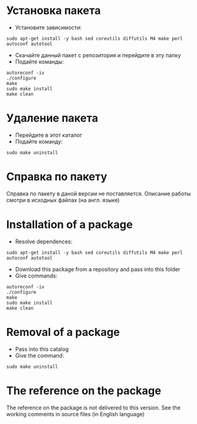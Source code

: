 ﻿Установка пакета==============- Установите зависимости:```sudo apt-get install -y bash sed coreutils diffutils M4 make perl autoconf autotool```- Скачайте данный пакет с репозитория и перейдите в эту папку- Подайте команды:```autoreconf -iv./configuremakesudo make installmake clean```Удаление пакета=============- Перейдите в этот каталог- Подайте команду:```sudo make uninstall```Справка по пакету==============Справка по пакету в даной версии не поставляется. Описание работы смотри в исходных файлах (на англ. языке)Installation of a package=================- Resolve dependences:```sudo apt-get install -y bash sed coreutils diffutils M4 make perl autoconf autotool```- Download this package from a repository and pass into this folder- Give commands:```autoreconf -iv./configuremakesudo make installmake clean```Removal of a package================- Pass into this catalog- Give the command:```sudo make uninstall```The reference on the package======================The reference on the package is not delivered to this version. See the working comments in source files (in English language)